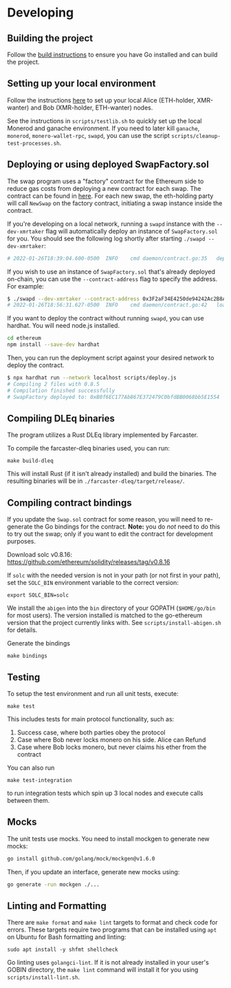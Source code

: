 # Developing 

## Building the project

Follow the [build instructions](./build.md) to ensure you have Go installed and can build the project.

## Setting up your local environment

Follow the instructions [here](local.md) to set up your local Alice (ETH-holder, XMR-wanter) and Bob (XMR-holder, ETH-wanter) nodes. 

See the instructions in `scripts/testlib.sh` to quickly set up the local Monerod and ganache environment.
If you need to later kill `ganache`, `monerod`, `monero-wallet-rpc`, `swapd`, you can use the script
`scripts/cleanup-test-processes.sh`.

## Deploying or using deployed SwapFactory.sol

The swap program uses a "factory" contract for the Ethereum side to reduce gas costs from deploying a new contract for each swap. The contract can be found in [here](../ethereum/contracts/SwapFactory.sol). For each new swap, the eth-holding party will call `NewSwap` on the factory contract, initiating a swap instance inside the contract.

If you're developing on a local network, running a `swapd` instance with the `--dev-xmrtaker` flag will automatically deploy an instance of `SwapFactory.sol` for you. You should see the following log shortly after starting `./swapd --dev-xmrtaker`:
```bash
# 2022-01-26T18:39:04.600-0500	INFO	cmd	daemon/contract.go:35	deployed SwapFactory.sol: address=0x3F2aF34E4250de94242Ac2B8A38550fd4503696d tx hash=0x638caf280178b3cfe06854b8a76a4ce355d38c5d81187836f0733cad1287b657
```

If you wish to use an instance of `SwapFactory.sol` that's already deployed on-chain, you can use the `--contract-address` flag to specify the address. For example:
```bash
$ ./swapd --dev-xmrtaker --contract-address 0x3F2aF34E4250de94242Ac2B8A38550fd4503696d
# 2022-01-26T18:56:31.627-0500	INFO	cmd	daemon/contract.go:42	loaded SwapFactory.sol from address 0x3F2aF34E4250de94242Ac2B8A38550fd4503696d
```

If you want to deploy the contract without running `swapd`, you can use hardhat. You will need node.js installed.
```bash
cd ethereum
npm install --save-dev hardhat
```

Then, you can run the deployment script against your desired network to deploy the contract.

```bash
$ npx hardhat run --network localhost scripts/deploy.js 
# Compiling 2 files with 0.8.5
# Compilation finished successfully
# SwapFactory deployed to: 0xB0f6EC177Ab867E372479C0bfdBB0068bb5E1554
```

## Compiling DLEq binaries

The program utilizes a Rust DLEq library implemented by Farcaster.

To compile the farcaster-dleq binaries used, you can run:
```
make build-dleq
```

This will install Rust (if it isn't already installed) and build the binaries. The resulting binaries will be in `./farcaster-dleq/target/release/`.

## Compiling contract bindings

If you update the `Swap.sol` contract for some reason, you will need to re-generate the Go bindings
for the contract. **Note:** you do *not* need to do this to try out the swap; only if you want to
edit the contract for development purposes.

Download solc v0.8.16: https://github.com/ethereum/solidity/releases/tag/v0.8.16

If `solc` with the needed version is not in your path (or not first in your path), set the
`SOLC_BIN` environment variable to the correct version:
```
export SOLC_BIN=solc
```

We install the `abigen` into the `bin` directory of your GOPATH (`$HOME/go/bin` for most users).
The version installed is matched to the go-ethereum version that the project currently links with.
See `scripts/install-abigen.sh` for details.

Generate the bindings
```
make bindings
```

## Testing
To setup the test environment and run all unit tests, execute:
```
make test
```

This includes tests for main protocol functionality, such as:
1. Success case, where both parties obey the protocol
2. Case where Bob never locks monero on his side. Alice can Refund
3. Case where Bob locks monero, but never claims his ether from the contract

You can also run 
```
make test-integration
```

to run integration tests which spin up 3 local nodes and execute calls between them.

## Mocks

The unit tests use mocks. You need to install mockgen to generate new mocks:
```bash
go install github.com/golang/mock/mockgen@v1.6.0
```

Then, if you update an interface, generate new mocks using:
```bash
go generate -run mockgen ./...
```

## Linting and Formatting

There are `make format` and `make lint` targets to format and check code for
errors. These targets require two programs that can be installed using `apt`
on Ubuntu for Bash formatting and linting:
```
sudo apt install -y shfmt shellcheck
```

Go linting uses `golangci-lint`. If it is not already installed in your user's
GOBIN directory, the `make lint` command will install it for you using
`scripts/install-lint.sh`.
